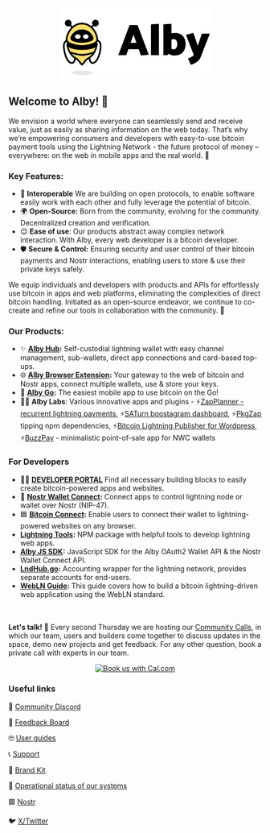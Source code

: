 <p align="center">
  <picture>
    <source srcset="https://raw.githubusercontent.com/getAlby/lightning-browser-extension/51430e7d6b6076f6f336269acb1dc3928c4ced0f/doc/logo-white.svg" media="(prefers-color-scheme: dark)" width="300">
    <img alt="Alby Logo" src="https://raw.githubusercontent.com/getAlby/lightning-browser-extension/51430e7d6b6076f6f336269acb1dc3928c4ced0f/doc/logo-black.svg" width="300">
  </picture>
</p>

## Welcome to Alby! 👋

We envision a world where everyone can seamlessly send and receive value, just as easily as sharing information on the web today.
That’s why we’re empowering consumers and developers with easy-to-use bitcoin payment tools using the Lightning Network - the future protocol of money – everywhere: on the web in mobile apps and the real world.
🐝

### Key Features:

- 🧩 **Interoperable** We are building on open protocols, to enable software easily work with each other and fully leverage the potential of bitcoin.
- 🌍 **Open-Source:** Born from the community, evolving for the community. Decentralized creation and verification.
- 😌 **Ease of use**: Our products abstract away complex network interaction. With Alby, every web developer is a bitcoin developer.
- 🛡️ **Secure & Control:** Ensuring security and user control of their bitcoin payments and Nostr interactions, enabling users to store & use their private keys safely.
 
We equip individuals and developers with products and APIs for effortlessly use bitcoin in apps and web platforms, eliminating the complexities of direct bitcoin handling. Initiated as an open-source endeavor, we continue to co-create and refine our tools in collaboration with the community. 👥

### Our Products:
- ✨ **[Alby Hub](https://albyhub.com):** Self-custodial lightning wallet with easy channel management, sub-wallets, direct app connections and card-based top-ups.
- 🌐 **[Alby Browser Extension](https://getalby.com/products/browser-extension):** Your gateway to the web of bitcoin and Nostr apps, connect multiple wallets, use & store your keys.
- 📲 **[Alby Go](https://albygo.com/):** The easiest mobile app to use bitcoin on the Go!
- 👨‍🔬 **Alby Labs**: Various innovative apps and plugins - ⚡[ZapPlanner - recurrent lightning payments](https://zapplanner.albylabs.com/),  ⚡[SATurn boostagram dashboard](https://saturn.fly.dev/), ⚡[PkgZap](https://pkgzap.albylabs.com/) tipping npm dependencies, ⚡[Bitcoin Lightning Publisher for Wordpress](https://wordpress.org/plugins/bitcoin-lightning-publisher/?ref=blog.getalby.com), ⚡[BuzzPay](https://pos.albylabs.com/) - minimalistic point-of-sale app for NWC wallets 

### For Developers
- 👨‍💻 **[DEVELOPER PORTAL](https://getalby.com/developer)** Find all necessary building blocks to easily create bitcoin-powered apps and websites.
- 🔌 **[Nostr Wallet Connect](https://nwc.dev):** Connect apps to control lightning node or wallet over Nostr (NIP-47).
- 🟦 **[Bitcoin Connect](https://bitcoin-connect.com/):** Enable users to connect their wallet to lightning-powered websites on any browser.
- **[Lightning Tools](https://github.com/getAlby/js-lightning-tools):** NPM package with helpful tools to develop lightning web apps.
- **[Alby JS SDK](https://github.com/getAlby/js-sdk):** JavaScript SDK for the Alby OAuth2 Wallet API & the Nostr Wallet Connect API.
- **[LndHub.go](https://github.com/getAlby/lndhub.go):** Accounting wrapper for the lightning network, provides separate accounts for end-users.
- **[WebLN Guide](https://www.webln.guide/):** This guide covers how to build a bitcoin lightning-driven web application using the WebLN standard.




<br></br>
**Let's talk!**
👥 Every second Thursday we are hosting our [Community Calls](https://cal.com/getalby/communitycall), in which our team, users and builders come together to discuss updates in the space, demo new projects and get feedback. 
For any other question, book a private call with experts in our team.

<p align="center">
 <a href="https://cal.com/getalby">
<img alt="Book us with Cal.com" src="https://cal.com/book-with-cal-dark.svg" /></a>
</p>



### Useful links
💬 [Community Discord](https://discord.getalby.com)

📝 [Feedback Board](https://getalby.com/feedback)

🤓 [User guides](https://guides.getalby.com/user-guide/)  

📞 [Support](https://support.getalby.com/)  

🎨 [Brand Kit](https://getalby.com/brandkit)

📶 [Operational status of our systems](https://alby.instatus.com/)

🟪 [Nostr](https://nostr.com/npub1getal6ykt05fsz5nqu4uld09nfj3y3qxmv8crys4aeut53unfvlqr80nfm)

🐦 [X/Twitter](http://x.com/getalby)


